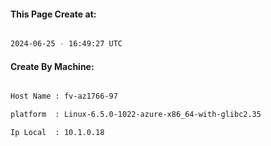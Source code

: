 
   
#### This Page Create at:

```bash

2024-06-25 - 16:49:27 UTC

```

#### Create By Machine:

```bash

Host Name : fv-az1766-97

platform  : Linux-6.5.0-1022-azure-x86_64-with-glibc2.35

Ip Local  : 10.1.0.18

```

